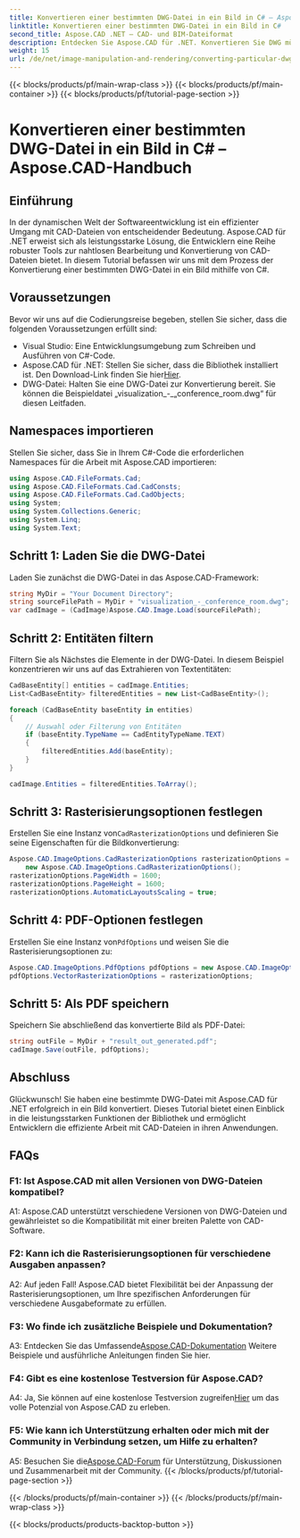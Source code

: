 ```yaml
---
title: Konvertieren einer bestimmten DWG-Datei in ein Bild in C# – Aspose.CAD-Handbuch
linktitle: Konvertieren einer bestimmten DWG-Datei in ein Bild in C#
second_title: Aspose.CAD .NET – CAD- und BIM-Dateiformat
description: Entdecken Sie Aspose.CAD für .NET. Konvertieren Sie DWG mühelos in ein Bild in C#. Umfassende Anleitung mit Codebeispielen.
weight: 15
url: /de/net/image-manipulation-and-rendering/converting-particular-dwg-to-image/
---
```


{{< blocks/products/pf/main-wrap-class >}}
{{< blocks/products/pf/main-container >}}
{{< blocks/products/pf/tutorial-page-section >}}

# Konvertieren einer bestimmten DWG-Datei in ein Bild in C# – Aspose.CAD-Handbuch

## Einführung

In der dynamischen Welt der Softwareentwicklung ist ein effizienter Umgang mit CAD-Dateien von entscheidender Bedeutung. Aspose.CAD für .NET erweist sich als leistungsstarke Lösung, die Entwicklern eine Reihe robuster Tools zur nahtlosen Bearbeitung und Konvertierung von CAD-Dateien bietet. In diesem Tutorial befassen wir uns mit dem Prozess der Konvertierung einer bestimmten DWG-Datei in ein Bild mithilfe von C#.

## Voraussetzungen

Bevor wir uns auf die Codierungsreise begeben, stellen Sie sicher, dass die folgenden Voraussetzungen erfüllt sind:

- Visual Studio: Eine Entwicklungsumgebung zum Schreiben und Ausführen von C#-Code.
-  Aspose.CAD für .NET: Stellen Sie sicher, dass die Bibliothek installiert ist. Den Download-Link finden Sie hier[Hier](https://releases.aspose.com/cad/net/).
- DWG-Datei: Halten Sie eine DWG-Datei zur Konvertierung bereit. Sie können die Beispieldatei „visualization_-_„conference_room.dwg“ für diesen Leitfaden.

## Namespaces importieren

Stellen Sie sicher, dass Sie in Ihrem C#-Code die erforderlichen Namespaces für die Arbeit mit Aspose.CAD importieren:

```csharp
using Aspose.CAD.FileFormats.Cad;
using Aspose.CAD.FileFormats.Cad.CadConsts;
using Aspose.CAD.FileFormats.Cad.CadObjects;
using System;
using System.Collections.Generic;
using System.Linq;
using System.Text;
```

## Schritt 1: Laden Sie die DWG-Datei

Laden Sie zunächst die DWG-Datei in das Aspose.CAD-Framework:

```csharp
string MyDir = "Your Document Directory";
string sourceFilePath = MyDir + "visualization_-_conference_room.dwg";
var cadImage = (CadImage)Aspose.CAD.Image.Load(sourceFilePath);
```

## Schritt 2: Entitäten filtern

Filtern Sie als Nächstes die Elemente in der DWG-Datei. In diesem Beispiel konzentrieren wir uns auf das Extrahieren von Textentitäten:

```csharp
CadBaseEntity[] entities = cadImage.Entities;
List<CadBaseEntity> filteredEntities = new List<CadBaseEntity>();

foreach (CadBaseEntity baseEntity in entities)
{
    // Auswahl oder Filterung von Entitäten
    if (baseEntity.TypeName == CadEntityTypeName.TEXT)
    {
        filteredEntities.Add(baseEntity);
    }
}

cadImage.Entities = filteredEntities.ToArray();
```

## Schritt 3: Rasterisierungsoptionen festlegen

 Erstellen Sie eine Instanz von`CadRasterizationOptions` und definieren Sie seine Eigenschaften für die Bildkonvertierung:

```csharp
Aspose.CAD.ImageOptions.CadRasterizationOptions rasterizationOptions =
    new Aspose.CAD.ImageOptions.CadRasterizationOptions();
rasterizationOptions.PageWidth = 1600;
rasterizationOptions.PageHeight = 1600;
rasterizationOptions.AutomaticLayoutsScaling = true;
```

## Schritt 4: PDF-Optionen festlegen

 Erstellen Sie eine Instanz von`PdfOptions` und weisen Sie die Rasterisierungsoptionen zu:

```csharp
Aspose.CAD.ImageOptions.PdfOptions pdfOptions = new Aspose.CAD.ImageOptions.PdfOptions();
pdfOptions.VectorRasterizationOptions = rasterizationOptions;
```

## Schritt 5: Als PDF speichern

Speichern Sie abschließend das konvertierte Bild als PDF-Datei:

```csharp
string outFile = MyDir + "result_out_generated.pdf";
cadImage.Save(outFile, pdfOptions);
```

## Abschluss

Glückwunsch! Sie haben eine bestimmte DWG-Datei mit Aspose.CAD für .NET erfolgreich in ein Bild konvertiert. Dieses Tutorial bietet einen Einblick in die leistungsstarken Funktionen der Bibliothek und ermöglicht Entwicklern die effiziente Arbeit mit CAD-Dateien in ihren Anwendungen.

## FAQs

### F1: Ist Aspose.CAD mit allen Versionen von DWG-Dateien kompatibel?

A1: Aspose.CAD unterstützt verschiedene Versionen von DWG-Dateien und gewährleistet so die Kompatibilität mit einer breiten Palette von CAD-Software.

### F2: Kann ich die Rasterisierungsoptionen für verschiedene Ausgaben anpassen?

A2: Auf jeden Fall! Aspose.CAD bietet Flexibilität bei der Anpassung der Rasterisierungsoptionen, um Ihre spezifischen Anforderungen für verschiedene Ausgabeformate zu erfüllen.

### F3: Wo finde ich zusätzliche Beispiele und Dokumentation?

 A3: Entdecken Sie das Umfassende[Aspose.CAD-Dokumentation](https://reference.aspose.com/cad/net/) Weitere Beispiele und ausführliche Anleitungen finden Sie hier.

### F4: Gibt es eine kostenlose Testversion für Aspose.CAD?

 A4: Ja, Sie können auf eine kostenlose Testversion zugreifen[Hier](https://releases.aspose.com/) um das volle Potenzial von Aspose.CAD zu erleben.

### F5: Wie kann ich Unterstützung erhalten oder mich mit der Community in Verbindung setzen, um Hilfe zu erhalten?

A5: Besuchen Sie die[Aspose.CAD-Forum](https://forum.aspose.com/c/cad/19) für Unterstützung, Diskussionen und Zusammenarbeit mit der Community.
{{< /blocks/products/pf/tutorial-page-section >}}

{{< /blocks/products/pf/main-container >}}
{{< /blocks/products/pf/main-wrap-class >}}

{{< blocks/products/products-backtop-button >}}
